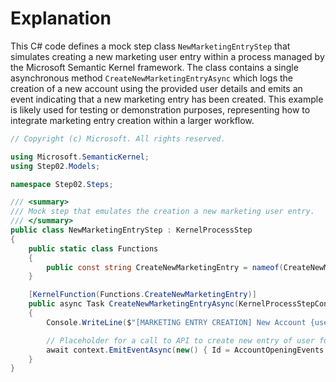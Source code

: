 # Explanation
This C# code defines a mock step class `NewMarketingEntryStep` that simulates creating a new marketing user entry within a process managed by the Microsoft Semantic Kernel framework. The class contains a single asynchronous method `CreateNewMarketingEntryAsync` which logs the creation of a new account using the provided user details and emits an event indicating that a new marketing entry has been created. This example is likely used for testing or demonstration purposes, representing how to integrate marketing entry creation within a larger workflow.

```csharp
// Copyright (c) Microsoft. All rights reserved.

using Microsoft.SemanticKernel;
using Step02.Models;

namespace Step02.Steps;

/// <summary>
/// Mock step that emulates the creation a new marketing user entry.
/// </summary>
public class NewMarketingEntryStep : KernelProcessStep
{
    public static class Functions
    {
        public const string CreateNewMarketingEntry = nameof(CreateNewMarketingEntry);
    }

    [KernelFunction(Functions.CreateNewMarketingEntry)]
    public async Task CreateNewMarketingEntryAsync(KernelProcessStepContext context, MarketingNewEntryDetails userDetails, Kernel _kernel)
    {
        Console.WriteLine($"[MARKETING ENTRY CREATION] New Account {userDetails.AccountId} created");

        // Placeholder for a call to API to create new entry of user for marketing purposes
        await context.EmitEventAsync(new() { Id = AccountOpeningEvents.NewMarketingEntryCreated, Data = true });
    }
}
```